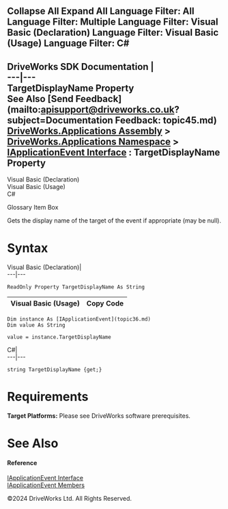        

 Collapse All Expand All  Language Filter: All  Language Filter: Multiple  Language Filter: Visual Basic (Declaration) Language Filter: Visual Basic (Usage) Language Filter: C#  
---  
DriveWorks SDK Documentation  |   
---|---  
TargetDisplayName Property   
See Also [Send Feedback](mailto:apisupport@driveworks.co.uk?subject=Documentation Feedback: topic45.md)  
[DriveWorks.Applications Assembly](topic13.md) > [DriveWorks.Applications Namespace](topic16.md) > [IApplicationEvent Interface](topic36.md) : TargetDisplayName Property  
---  
  
Visual Basic (Declaration)    
Visual Basic (Usage)    
C# 

Glossary Item Box

Gets the display name of the target of the event if appropriate (may be null). 

# Syntax

Visual Basic (Declaration)|   
---|---  
      
    
    ReadOnly Property TargetDisplayName As String  
  
Visual Basic (Usage)| Copy Code  
---|---  
      
    
    Dim instance As [IApplicationEvent](topic36.md)
    Dim value As String
     
    value = instance.TargetDisplayName  
  
C#|   
---|---  
      
    
    string TargetDisplayName {get;}  
  
# Requirements

**Target Platforms:** Please see DriveWorks software prerequisites.

# See Also

#### Reference

[IApplicationEvent Interface](topic36.md)   
[IApplicationEvent Members](topic37.md)

©2024 DriveWorks Ltd. All Rights Reserved.
